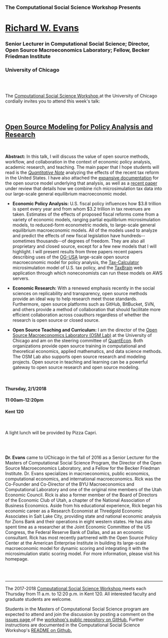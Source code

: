 




<br>

<h3 class=pfblock-header> The Computational Social Science Workshop Presents </h3>

<h1 class=pfblock-header3> <a href="https://sites.google.com/site/rickecon/">Richard W. Evans</a> </h1>
<h3 class=pfblock-header3> Senior Lecturer in Computational Social Science; Director, Open Source Macroeconomics Laboratory; Fellow, Becker Friedman Institute </h3>
<h3 class=pfblock-header3> University of Chicago </h3>

<br><br>



<p class=pfblock-header3>The <a href="https://macss.uchicago.edu/content/computation-workshop"> Computational Social Science Workshop </a> at the University of Chicago cordially invites you to attend this week's talk:</p>

<br>

<div class=pfblock-header3>
<h2 class=pfblock-header>
  <a href="https://github.com/uchicago-computation-workshop/richard_evans/blob/master/2018__evans__open_source_modeling_policy_analysis.pdf" >Open Source Modeling for Policy Analysis and Research</a>
</h2>

<br>
</div>

<p class=footertext2>

**Abstract:** In this talk, I will discuss the value of open source methods, workflow, and collaboration in the context of economic policy analysis, academic research, and teaching. The main paper that I hope students will read is the [*Quantitative Note*](https://github.com/uchicago-computation-workshop/richard_evans/blob/master/2018__evans__dynamic_analysis_tax_cuts_jobs_act.pdf) analyzing the effects of the recent tax reform in the United States. I have also attached the [expansive documentation](https://github.com/uchicago-computation-workshop/richard_evans/blob/master/2018__evans__OGUSAdoc.pdf) for the open source model underlying that analysis, as well as a [recent paper](https://github.com/uchicago-computation-workshop/richard_evans/blob/master/2018__evans__IntgrTax.pdf) under review that details how we combine rich microsimulation tax data into our large-scale general equilibrium macroeconomic model.

* **Economic Policy Analysis:** U.S. fiscal policy influences how $3.8 trillion is spent every year and from whom $3.2 trillion in tax revenues are taken. Estimates of the effects of proposed fiscal reforms come from a variety of economic models, ranging partial equilibrium microsimulation models, to reduced-form econometric models, to large-scale general equilibrium macroeconomic models. All of the models used to analyze and predict the effects of new fiscal legislation have hundreds--sometimes thousands--of degrees of freedom. They are also all proprietary and closed source, except for a few new models that I will highlight. I will present results from three papers recent papers describing uses of the [OG-USA](https://github.com/open-source-economics/OG-USA) large-scale open source macroeconomic model for policy analysis, the [Tax-Calculator](https://github.com/open-source-economics/Tax-Calculator) microsimulation model of U.S. tax policy, and the [TaxBrain](https://www.ospc.org/taxbrain/) web application through which noneconomists can run these models on AWS servers.

* **Economic Research:** With a renewed emphasis recently in the social sciences on replicability and transparency, open source methods provide an ideal way to help research meet those standards. Furthermore, open source platforms such as GitHub, BitBucket, SVN, and others provide a method of collaboration that should facilitate more efficient collaboration across coauthors regardless of whether the research is open source or closed source.

* **Open Source Teaching and Curriculum:** I am the director of the [Open Source Macroeconomics Laboratory (OSM Lab)](https://github.com/OpenSourceMacro/BootCamp2017) at the University of Chicago and am on the steering committee of [QuantEcon](https://quantecon.org/). Both organizations provide open source training in computational and theoretical economics, applied mathematics, and data science methods. The OSM Lab also supports open source research and modeling projects. Open source in teaching and learning can be a powerful gateway to open source research and open source modeling.

</p>

<br>

<h4 class=pfblock-header3> Thursday, 2/1/2018 </h4>
<h4 class=pfblock-header3> 11:00am-12:20pm </h4>
<h4 class=pfblock-header3> Kent 120 </h4>

<br>

<p class=pfblock-header3>A light lunch will be provided by Pizza Capri.</p>

<br><br>

<p class=footertext2>

**Dr. Evans** came to UChicago in the fall of 2016 as a Senior Lecturer for the Masters of Computational Social Science Program, the Director of the Open Source Macroeconomics Laboratory, and a Fellow for the Becker Friedman Institute. Dr. Evans specializes in macroeconomics, public economics, computational economics, and international macroeconomics. Rick was the Co-Founder and Co-Director of the BYU Macroeconomics and Computational Laboratory and one of the original nine members of the Utah Economic Council. Rick is also a former member of the Board of Directors of the Economic Club of Utah, a chapter of the National Association of Business Economics. Aside from his educational experience, Rick began his economic career as a Research Economist at Thredgold Economic Associates in Salt Lake City, providing state and national economic analysis for Zions Bank and their operations in eight western states. He has also spent time as a researcher at the Joint Economic Committee of the US Congress, the Federal Reserve Bank of Dallas, and as an economic consultant. Rick has most recently partnered with the Open Source Policy Center at the American Enterprise Institute in building its large-scale macroeconomic model for dynamic scoring and integrating it with the microsimulation static scoring model. For more information, please visit his homepage.
</p>




<br><br>

---

<p class=footertext> The 2017-2018 <a href="https://macss.uchicago.edu/content/computation-workshop"> Computational Social Science Workshop </a> meets each Thursday from 11 a.m. to 12:20 p.m. in Kent 120. All interested faculty and graduate students are welcome.</p>

<p class=footertext>Students in the Masters of Computational Social Science program are expected to attend and join the discussion by posting a comment on the <a href="https://github.com/uchicago-computation-workshop/richard_evans/issues"> issues page </a> of the <a href="https://github.com/uchicago-computation-workshop/richard_evans"> workshop's public repository on GitHub.</a> Further instructions are documented in the Computational Social Science Workshop's <a href="https://github.com/uchicago-computation-workshop/README"> README on Github.</a></p>

